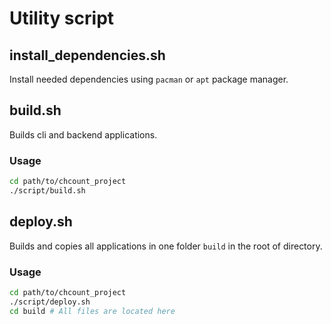 # Utility script

## install_dependencies.sh

Install needed dependencies using `pacman` or `apt` package manager.

## build.sh

Builds cli and backend applications.

### Usage

```bash
cd path/to/chcount_project
./script/build.sh
```

## deploy.sh

Builds and copies all applications in one folder `build` in the root of directory.

### Usage

```bash
cd path/to/chcount_project
./script/deploy.sh
cd build # All files are located here
```
